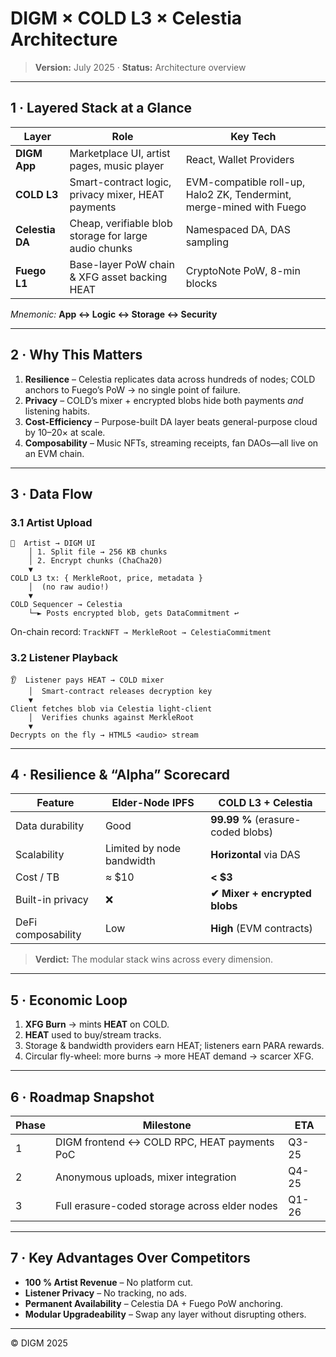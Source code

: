 # DIGM × COLD L3 × Celestia Architecture

> **Version:** July 2025 · **Status:** Architecture overview

---

## 1 · Layered Stack at a Glance

| Layer | Role | Key Tech |
|-------|------|----------|
| **DIGM App** | Marketplace UI, artist pages, music player | React, Wallet Providers |
| **COLD L3** | Smart-contract logic, privacy mixer, HEAT payments | EVM-compatible roll-up, Halo2 ZK, Tendermint, merge-mined with Fuego |
| **Celestia DA** | Cheap, verifiable blob storage for large audio chunks | Namespaced DA, DAS sampling |
| **Fuego L1** | Base-layer PoW chain & XFG asset backing HEAT | CryptoNote PoW, 8-min blocks |

*Mnemonic:* **App ↔︎ Logic ↔︎ Storage ↔︎ Security**

---

## 2 · Why This Matters

1. **Resilience** – Celestia replicates data across hundreds of nodes; COLD anchors to Fuego’s PoW → no single point of failure.
2. **Privacy** – COLD’s mixer + encrypted blobs hide both payments *and* listening habits.
3. **Cost-Efficiency** – Purpose-built DA layer beats general-purpose cloud by 10–20× at scale.
4. **Composability** – Music NFTs, streaming receipts, fan DAOs—all live on an EVM chain.

---

## 3 · Data Flow

### 3.1 Artist Upload

```text
🎤  Artist → DIGM UI
    │ 1. Split file → 256 KB chunks
    │ 2. Encrypt chunks (ChaCha20)
    ▼
COLD L3 tx: { MerkleRoot, price, metadata }
    │  (no raw audio!)
    ▼
COLD Sequencer → Celestia
    └─► Posts encrypted blob, gets DataCommitment ↩︎
```

On-chain record: `TrackNFT → MerkleRoot → CelestiaCommitment`

### 3.2 Listener Playback

```text
👂  Listener pays HEAT → COLD mixer
    │  Smart-contract releases decryption key
    ▼
Client fetches blob via Celestia light-client
    │  Verifies chunks against MerkleRoot
    ▼
Decrypts on the fly → HTML5 <audio> stream
```

---

## 4 · Resilience & “Alpha” Scorecard

| Feature | Elder-Node IPFS | **COLD L3 + Celestia** |
|---------|-----------------|-------------------------|
| Data durability | Good | **99.99 %** (erasure-coded blobs) |
| Scalability | Limited by node bandwidth | **Horizontal** via DAS |
| Cost / TB | ≈ $10 | **< $3** |
| Built-in privacy | ❌ | **✔ Mixer + encrypted blobs** |
| DeFi composability | Low | **High** (EVM contracts) |

> **Verdict:** The modular stack wins across every dimension.

---

## 5 · Economic Loop

1. **XFG Burn** → mints **HEAT** on COLD.  
2. **HEAT** used to buy/stream tracks.  
3. Storage & bandwidth providers earn HEAT; listeners earn PARA rewards.  
4. Circular fly-wheel: more burns → more HEAT demand → scarcer XFG.

---

## 6 · Roadmap Snapshot

| Phase | Milestone | ETA |
|-------|-----------|-----|
| 1 | DIGM frontend ↔︎ COLD RPC, HEAT payments PoC | Q3-25 |
| 2 | Anonymous uploads, mixer integration | Q4-25 |
| 3 | Full erasure-coded storage across elder nodes | Q1-26 |

---

## 7 · Key Advantages Over Competitors

* **100 % Artist Revenue** – No platform cut.  
* **Listener Privacy** – No tracking, no ads.  
* **Permanent Availability** – Celestia DA + Fuego PoW anchoring.  
* **Modular Upgradeability** – Swap any layer without disrupting others.

---

© DIGM 2025 
